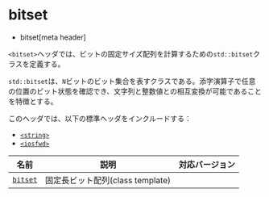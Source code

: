 # bitset
* bitset[meta header]

`<bitset>`ヘッダでは、ビットの固定サイズ配列を計算するための`std::bitset`クラスを定義する。

`std::bitset`は、`N`ビットのビット集合を表すクラスである。添字演算子で任意の位置のビット状態を確認でき、文字列と整数値との相互変換が可能であることを特徴とする。

このヘッダでは、以下の標準ヘッダをインクルードする：

- [`<string>`](string.md)
- [`<iosfwd>`](iosfwd.md.nolink)


| 名前 | 説明 | 対応バージョン |
|-----------------------------|----------------------------|-------|
| [`bitset`](bitset/bitset.md) | 固定長ビット配列(class template) | |

